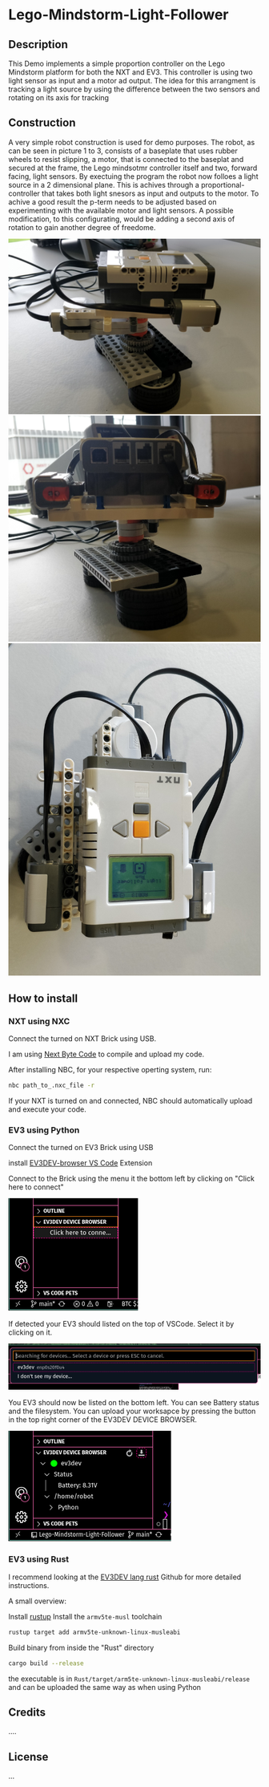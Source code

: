 # Lego-Mindstorm-Light-Follower

## Description

This Demo implements a simple proportion controller on the Lego Mindstorm platform for both the NXT and EV3. This controller is using two light sensor as input and a motor ad output. The idea for this arrangment is tracking a light source by using the difference between the two sensors and rotating on its axis for tracking

## Construction

A very simple robot construction is used for demo purposes.
The robot, as can be seen in picture 1 to 3, consists of a baseplate that uses rubber wheels to resist slipping, a motor, that is connected to the baseplat and secured at the frame, the Lego mindsotmr controller itself and two, forward facing, light sensors.
By exectuing the program the robot now folloes a light source in a 2 dimensional plane. This is achives through a proportional-controller that takes both light snesors as input and outputs to the motor. To achive a good result the p-term needs to be adjusted based on experimenting with the available motor and light sensors.
A possible modification, to this configurating, would be adding a second axis of rotation to gain another degree of freedome.

![side view](assets/IMG_20251009_140737__01.jpg)
![front view](assets/IMG_20251009_140749__01.jpg)
![top view](assets/IMG_20251009_140829__01.jpg)

## How to install

### NXT using NXC
Connect the turned on NXT Brick using USB.

I am using [Next Byte Code](https://bricxcc.sourceforge.net/nbc/) to compile and upload my code.

After installing NBC, for your respective operting system, run: 

```bash
nbc path_to_.nxc_file -r
```

If your NXT is turned on and connected, NBC should automatically upload and execute your code.

### EV3 using Python

Connect the turned on EV3 Brick using USB 

install [EV3DEV-browser VS Code](https://marketplace.visualstudio.com/items?itemName=ev3dev.ev3dev-browser) Extension

Connect to the Brick using the menu it the bottom left by clicking on "Click here to connect"

![First click on "connect to a device"](assets/image_1.png)

If detected your EV3 should listed on the top of VSCode. Select it by clicking on it.

![Your Brick should be listed here](assets/image_2.png)

You EV3 should now be listed on the bottom left. You can see Battery status and the filesystem. You can upload your worksapce by pressing the button in the top right corner of the EV3DEV DEVICE BROWSER.

![You can now acces the filesystem](assets/image_3.png)

### EV3 using Rust

I recommend looking at the [EV3DEV lang rust](https://github.com/pixix4/ev3dev-lang-rust/blob/master/README.md) Github for more detailed instructions.

A small overview:


Install [rustup](https://rust-lang.org/tools/install/)
Install the `armv5te-musl` toolchain

```bash
rustup target add armv5te-unknown-linux-musleabi
```

Build binary from inside the "Rust" directory

```bash
cargo build --release
```

the executable is in ```Rust/target/arm5te-unknown-linux-musleabi/release``` and can be uploaded the same way as when using Python
## Credits

....

## License

...
